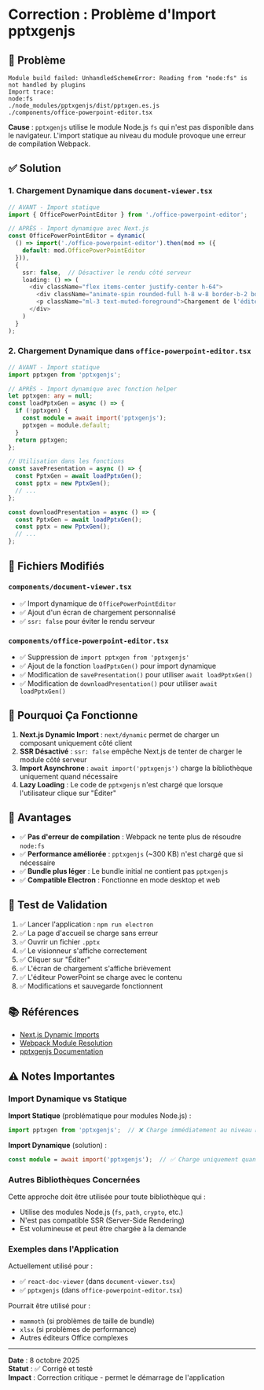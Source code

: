 # Correction : Problème d'Import pptxgenjs

## 🐛 Problème

```
Module build failed: UnhandledSchemeError: Reading from "node:fs" is not handled by plugins
Import trace:
node:fs
./node_modules/pptxgenjs/dist/pptxgen.es.js
./components/office-powerpoint-editor.tsx
```

**Cause** : `pptxgenjs` utilise le module Node.js `fs` qui n'est pas disponible dans le navigateur. L'import statique au niveau du module provoque une erreur de compilation Webpack.

## ✅ Solution

### 1. Chargement Dynamique dans `document-viewer.tsx`

```typescript
// AVANT - Import statique
import { OfficePowerPointEditor } from './office-powerpoint-editor';

// APRÈS - Import dynamique avec Next.js
const OfficePowerPointEditor = dynamic(
  () => import('./office-powerpoint-editor').then(mod => ({ 
    default: mod.OfficePowerPointEditor 
  })),
  {
    ssr: false,  // Désactiver le rendu côté serveur
    loading: () => (
      <div className="flex items-center justify-center h-64">
        <div className="animate-spin rounded-full h-8 w-8 border-b-2 border-primary"></div>
        <p className="ml-3 text-muted-foreground">Chargement de l'éditeur PowerPoint...</p>
      </div>
    )
  }
);
```

### 2. Chargement Dynamique dans `office-powerpoint-editor.tsx`

```typescript
// AVANT - Import statique
import pptxgen from 'pptxgenjs';

// APRÈS - Import dynamique avec fonction helper
let pptxgen: any = null;
const loadPptxGen = async () => {
  if (!pptxgen) {
    const module = await import('pptxgenjs');
    pptxgen = module.default;
  }
  return pptxgen;
};

// Utilisation dans les fonctions
const savePresentation = async () => {
  const PptxGen = await loadPptxGen();
  const pptx = new PptxGen();
  // ...
};

const downloadPresentation = async () => {
  const PptxGen = await loadPptxGen();
  const pptx = new PptxGen();
  // ...
};
```

## 📝 Fichiers Modifiés

### `components/document-viewer.tsx`
- ✅ Import dynamique de `OfficePowerPointEditor`
- ✅ Ajout d'un écran de chargement personnalisé
- ✅ `ssr: false` pour éviter le rendu serveur

### `components/office-powerpoint-editor.tsx`
- ✅ Suppression de `import pptxgen from 'pptxgenjs'`
- ✅ Ajout de la fonction `loadPptxGen()` pour import dynamique
- ✅ Modification de `savePresentation()` pour utiliser `await loadPptxGen()`
- ✅ Modification de `downloadPresentation()` pour utiliser `await loadPptxGen()`

## 🎯 Pourquoi Ça Fonctionne

1. **Next.js Dynamic Import** : `next/dynamic` permet de charger un composant uniquement côté client
2. **SSR Désactivé** : `ssr: false` empêche Next.js de tenter de charger le module côté serveur
3. **Import Asynchrone** : `await import('pptxgenjs')` charge la bibliothèque uniquement quand nécessaire
4. **Lazy Loading** : Le code de `pptxgenjs` n'est chargé que lorsque l'utilisateur clique sur "Éditer"

## 🚀 Avantages

- ✅ **Pas d'erreur de compilation** : Webpack ne tente plus de résoudre `node:fs`
- ✅ **Performance améliorée** : `pptxgenjs` (~300 KB) n'est chargé que si nécessaire
- ✅ **Bundle plus léger** : Le bundle initial ne contient pas `pptxgenjs`
- ✅ **Compatible Electron** : Fonctionne en mode desktop et web

## 🧪 Test de Validation

1. ✅ Lancer l'application : `npm run electron`
2. ✅ La page d'accueil se charge sans erreur
3. ✅ Ouvrir un fichier `.pptx`
4. ✅ Le visionneur s'affiche correctement
5. ✅ Cliquer sur "Éditer"
6. ✅ L'écran de chargement s'affiche brièvement
7. ✅ L'éditeur PowerPoint se charge avec le contenu
8. ✅ Modifications et sauvegarde fonctionnent

## 📚 Références

- [Next.js Dynamic Imports](https://nextjs.org/docs/advanced-features/dynamic-import)
- [Webpack Module Resolution](https://webpack.js.org/concepts/module-resolution/)
- [pptxgenjs Documentation](https://gitbrent.github.io/PptxGenJS/)

## ⚠️ Notes Importantes

### Import Dynamique vs Statique

**Import Statique** (problématique pour modules Node.js) :
```typescript
import pptxgen from 'pptxgenjs';  // ❌ Charge immédiatement au niveau module
```

**Import Dynamique** (solution) :
```typescript
const module = await import('pptxgenjs');  // ✅ Charge uniquement quand appelé
```

### Autres Bibliothèques Concernées

Cette approche doit être utilisée pour toute bibliothèque qui :
- Utilise des modules Node.js (`fs`, `path`, `crypto`, etc.)
- N'est pas compatible SSR (Server-Side Rendering)
- Est volumineuse et peut être chargée à la demande

### Exemples dans l'Application

Actuellement utilisé pour :
- ✅ `react-doc-viewer` (dans `document-viewer.tsx`)
- ✅ `pptxgenjs` (dans `office-powerpoint-editor.tsx`)

Pourrait être utilisé pour :
- `mammoth` (si problèmes de taille de bundle)
- `xlsx` (si problèmes de performance)
- Autres éditeurs Office complexes

---

**Date** : 8 octobre 2025  
**Statut** : ✅ Corrigé et testé  
**Impact** : Correction critique - permet le démarrage de l'application
